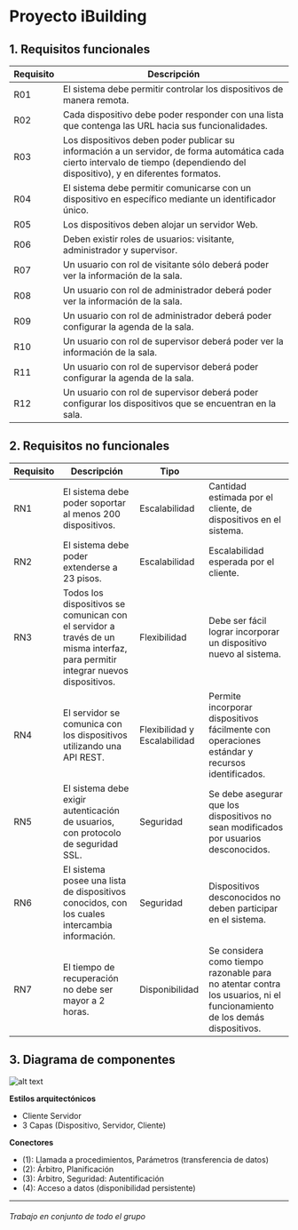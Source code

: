 Proyecto iBuilding
==================


## 1. Requisitos funcionales

<table>
	<thead>
		<tr>
			<th>Requisito</th>
			<th>Descripción</th>
		</tr>		
	</thead>
	<tbody>
		<tr>
			<td>R01</td>
			<td>El sistema debe permitir controlar los dispositivos de manera remota.</td>
		</tr>
			<tr>
			<td>R02</td>
			<td>Cada dispositivo debe poder responder con una lista que contenga las URL hacia sus funcionalidades.</td>
		</tr>
		</tr>
			<tr>
			<td>R03</td>
			<td>Los dispositivos deben poder publicar su información a un servidor, de forma automática cada cierto intervalo de tiempo (dependiendo del dispositivo), y en diferentes formatos.</td>
		</tr>
		</tr>
			<tr>
			<td>R04</td>
			<td>El sistema debe permitir comunicarse con un dispositivo en específico mediante un identificador único.</td>
		</tr>
		</tr>
			<tr>
			<td>R05</td>
			<td>Los dispositivos deben alojar un servidor Web.</td>
		</tr>
		</tr>
			<tr>
			<td>R06</td>
			<td>Deben existir roles de usuarios: visitante, administrador y supervisor.</td>
		</tr>
		</tr>
			<tr>
			<td>R07</td>
			<td>Un usuario con rol de visitante sólo deberá poder ver la información de la sala.</td>
		</tr>
		</tr>
			<tr>
			<td>R08</td>
			<td>Un usuario con rol de administrador deberá poder ver la información de la sala.</td>
		</tr>
		</tr>
			<tr>
			<td>R09</td>
			<td>Un usuario con rol de administrador deberá poder configurar la agenda de la sala.</td>
		</tr>
		</tr>
			<tr>
			<td>R10</td>
			<td>Un usuario con rol de supervisor deberá poder ver la información de la sala.</td>
		</tr>
		</tr>
			<tr>
			<td>R11</td>
			<td>Un usuario con rol de supervisor deberá poder configurar la agenda de la sala.</td>
		</tr>
		</tr>
			<tr>
			<td>R12</td>
			<td>Un usuario con rol de supervisor deberá poder configurar los dispositivos que se encuentran en la sala.</td>
		</tr>
	</tbody>
</table>


## 2. Requisitos no funcionales

<table>
	<thead>
		<tr>
			<th>Requisito</th>
			<th>Descripción</th>
			<th>Tipo</th>
			<th></th>
		</tr>		
	</thead>
	<tbody>
		<tr>
			<td>RN1</td>
			<td>El sistema debe poder soportar al menos 200 dispositivos.</td>
			<td>Escalabilidad</td>
			<td>Cantidad estimada por el cliente, de dispositivos en el sistema.</td>
		</tr>
		<tr>
			<td>RN2</td>
			<td>El sistema debe poder extenderse a  23 pisos.</td>
			<td>Escalabilidad</td>
			<td>Escalabilidad esperada por el cliente.</td>
		</tr>
		<tr>
			<td>RN3</td>
			<td>Todos los dispositivos se comunican con el servidor a través de un misma interfaz, para permitir integrar nuevos dispositivos.</td>
			<td>Flexibilidad</td>
			<td>Debe ser fácil lograr incorporar un dispositivo nuevo al sistema.</td>
		</tr>
		<tr>
			<td>RN4</td>
			<td>El servidor se comunica con los dispositivos utilizando una API REST.</td>
			<td>Flexibilidad y Escalabilidad</td>
			<td>Permite incorporar dispositivos fácilmente con operaciones estándar y recursos identificados.</td>
		</tr>
		<tr>
			<td>RN5</td>
			<td>El sistema debe exigir autenticación de usuarios, con protocolo de seguridad SSL.</td>
			<td>Seguridad</td>
			<td>Se debe asegurar que los dispositivos no sean modificados por usuarios desconocidos.</td>
		</tr>
		<tr>
			<td>RN6</td>
			<td>El sistema posee una lista de dispositivos conocidos, con los cuales intercambia información.</td>
			<td>Seguridad</td>
			<td>Dispositivos desconocidos no deben participar en el sistema.</td>
		</tr>
		<tr>
			<td>RN7</td>
			<td>El tiempo de recuperación no debe ser mayor a 2 horas.</td>
			<td>Disponibilidad</td>
			<td>Se considera como tiempo razonable para no atentar contra los usuarios, ni el funcionamiento de los demás dispositivos.</td>
		</tr>
	</tbody>
</table>


## 3. Diagrama de componentes


![alt text][diagram]

[diagram]: https://github.com/lhpaul/iBuilding/raw/master/img/package_diagram.png "Diagrama de componentesen "

**Estilos arquitectónicos**
- Cliente Servidor
- 3 Capas (Dispositivo, Servidor, Cliente)


**Conectores**
- (1): Llamada a procedimientos, Parámetros (transferencia de datos)
- (2): Árbitro, Planificación
- (3): Árbitro, Seguridad: Autentificación
- (4): Acceso a datos (disponibilidad persistente)

---

###### Trabajo en conjunto de todo el grupo